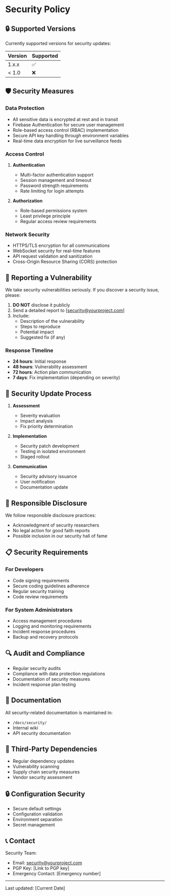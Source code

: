 # Security Policy

## 🔒 Supported Versions

Currently supported versions for security updates:

| Version | Supported          |
| ------- | ------------------ |
| 1.x.x   | :white_check_mark: |
| < 1.0   | :x:                |

## 🛡️ Security Measures

### Data Protection
- All sensitive data is encrypted at rest and in transit
- Firebase Authentication for secure user management
- Role-based access control (RBAC) implementation
- Secure API key handling through environment variables
- Real-time data encryption for live surveillance feeds

### Access Control
1. **Authentication**
   - Multi-factor authentication support
   - Session management and timeout
   - Password strength requirements
   - Rate limiting for login attempts

2. **Authorization**
   - Role-based permissions system
   - Least privilege principle
   - Regular access review requirements

### Network Security
- HTTPS/TLS encryption for all communications
- WebSocket security for real-time features
- API request validation and sanitization
- Cross-Origin Resource Sharing (CORS) protection

## 🚨 Reporting a Vulnerability

We take security vulnerabilities seriously. If you discover a security issue, please:

1. **DO NOT** disclose it publicly
2. Send a detailed report to [security@yourproject.com]
3. Include:
   - Description of the vulnerability
   - Steps to reproduce
   - Potential impact
   - Suggested fix (if any)

### Response Timeline
- **24 hours**: Initial response
- **48 hours**: Vulnerability assessment
- **72 hours**: Action plan communication
- **7 days**: Fix implementation (depending on severity)

## 🔄 Security Update Process

1. **Assessment**
   - Severity evaluation
   - Impact analysis
   - Fix priority determination

2. **Implementation**
   - Security patch development
   - Testing in isolated environment
   - Staged rollout

3. **Communication**
   - Security advisory issuance
   - User notification
   - Documentation update

## 👥 Responsible Disclosure

We follow responsible disclosure practices:
- Acknowledgment of security researchers
- No legal action for good faith reports
- Possible inclusion in our security hall of fame

## 📋 Security Requirements

### For Developers
- Code signing requirements
- Secure coding guidelines adherence
- Regular security training
- Code review requirements

### For System Administrators
- Access management procedures
- Logging and monitoring requirements
- Incident response procedures
- Backup and recovery protocols

## 🔍 Audit and Compliance

- Regular security audits
- Compliance with data protection regulations
- Documentation of security measures
- Incident response plan testing

## 📝 Documentation

All security-related documentation is maintained in:
- `/docs/security/`
- Internal wiki
- API security documentation

## 🤝 Third-Party Dependencies

- Regular dependency updates
- Vulnerability scanning
- Supply chain security measures
- Vendor security assessment

## 🔒 Configuration Security

- Secure default settings
- Configuration validation
- Environment separation
- Secret management

## 📞 Contact

Security Team:
- Email: security@yourproject.com
- PGP Key: [Link to PGP key]
- Emergency Contact: [Emergency number]

---

Last updated: [Current Date]
